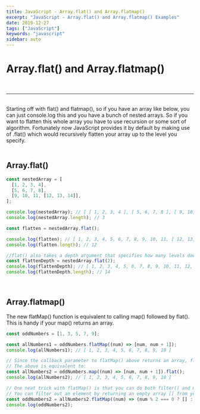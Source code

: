 ```yaml
---
title: JavaScript - Array.flat() and Array.flatmap()
excerpt: "JavaScript - Array.flat() and Array.flatmap() Examples"
date: 2019-12-27
tags: ["JavaScript"]
keywords: "javascript"
sidebar: auto
---
```


# Array.flat() and Array.flatmap()

<br>
<hr>
<br>
Starting off with flat() and flatmap(), so if you have an array like below, you can just console.log this and you have a bunch of nested arrays.  
So if you want to flatten this whole array you have to use recursion or some sort of algorithm.  
Fortunately now JavaScript provides it by default by making use of .flat() which would recursively flatten your array up to the level you specify.  
<br>
<br>

## Array.flat()

```javascript
const nestedArray = [
  [1, 2, 3, 4],
  [5, 6, 7, 8],
  [9, 10, 11, [12, 13, 14]],
];

console.log(nestedArray); // [ [ 1, 2, 3, 4 ], [ 5, 6, 7, 8 ], [ 9, 10, 11, [ 12, 13, 14 ] ] ]
console.log(nestedArray.length); // 3

const flatten = nestedArray.flat();

console.log(flatten); // [ 1, 2, 3, 4, 5, 6, 7, 8, 9, 10, 11, [ 12, 13, 14 ] ]
console.log(flatten.length); // 12

//flat() also takes a depth argument that specifies how many levels down you want to flatten.
const flattenDepth = nestedArray.flat(2);
console.log(flattenDepth); // [ 1, 2, 3, 4, 5, 6, 7, 8, 9, 10, 11, 12, 13, 14 ]
console.log(flattenDepth.length); // 14
```

<br>

## Array.flatmap()

The new flatMap() function is equivalent to calling map() followed by flat(). This is handy if your map() returns an array.

```javascript
const oddNumbers = [1, 3, 5, 7, 9];

const allNumbers1 = oddNumbers.flatMap((num) => [num, num + 1]);
console.log(allNumbers1); // [ 1, 2, 3, 4, 5, 6, 7, 8, 9, 10 ]

// Since the callback parameter to flatMap() above returns an array, flatMap() flattens out the array.
// The above is equivalent to:
const allNumbers2 = oddNumbers.map((num) => [num, num + 1]).flat();
console.log(allNumbers2); // [ 1, 2, 3, 4, 5, 6, 7, 8, 9, 10 ]

// One neat trick with flatMap() is that you can do both filter() and map() in one step.
// You can filter out an element by returning an empty array [] from your flatMap() callback.
const oddNumbers2 = allNumbers2.flatMap((num) => (num % 2 === 0 ? [] : num));
console.log(oddNumbers2);
```

